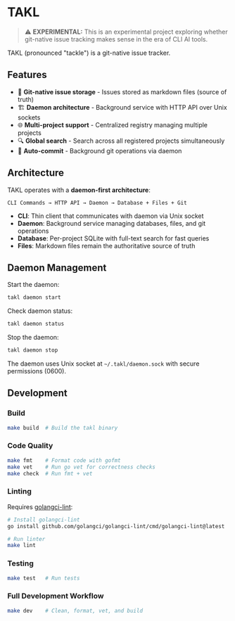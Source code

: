 # TAKL

> ⚠️ **EXPERIMENTAL:** This is an experimental project exploring whether git-native issue tracking makes sense in the era of CLI AI tools.

TAKL (pronounced "tackle") is a git-native issue tracker.

## Features

- 📝 **Git-native issue storage** - Issues stored as markdown files (source of truth)
- 🏗️ **Daemon architecture** - Background service with HTTP API over Unix sockets
- 🌐 **Multi-project support** - Centralized registry managing multiple projects
- 🔍 **Global search** - Search across all registered projects simultaneously
- 🔄 **Auto-commit** - Background git operations via daemon

## Architecture

TAKL operates with a **daemon-first architecture**:

```
CLI Commands → HTTP API → Daemon → Database + Files + Git
```

- **CLI**: Thin client that communicates with daemon via Unix socket
- **Daemon**: Background service managing databases, files, and git operations
- **Database**: Per-project SQLite with full-text search for fast queries
- **Files**: Markdown files remain the authoritative source of truth

## Daemon Management

Start the daemon:
```bash
takl daemon start
```

Check daemon status:
```bash
takl daemon status
```

Stop the daemon:
```bash
takl daemon stop
```

The daemon uses Unix socket at `~/.takl/daemon.sock` with secure permissions (0600).

## Development

### Build

```bash
make build  # Build the takl binary
```

### Code Quality

```bash
make fmt    # Format code with gofmt
make vet    # Run go vet for correctness checks
make check  # Run fmt + vet
```

### Linting

Requires [golangci-lint](https://golangci-lint.run/):

```bash
# Install golangci-lint
go install github.com/golangci/golangci-lint/cmd/golangci-lint@latest

# Run linter
make lint
```

### Testing

```bash
make test   # Run tests
```

### Full Development Workflow

```bash
make dev    # Clean, format, vet, and build
```
